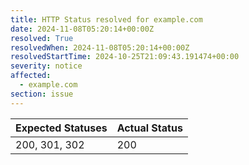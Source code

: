 ```yaml
---
title: HTTP Status resolved for example.com
date: 2024-11-08T05:20:14+00:00Z
resolved: True
resolvedWhen: 2024-11-08T05:20:14+00:00Z
resolvedStartTime: 2024-10-25T21:09:43.191474+00:00
severity: notice
affected:
  - example.com
section: issue
---
```


| Expected Statuses | Actual Status  |
|-------------------|----------------|
| 200, 301, 302 | 200 |
